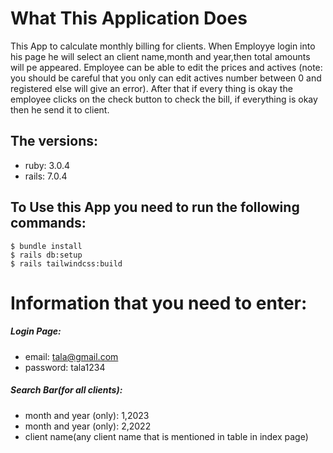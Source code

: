 # What This Application Does

This App to calculate monthly billing for clients. When Employye login into his page he will select an client name,month and year,then total amounts will pe appeared. Employee can be able to edit the prices and actives (note: you should be careful that you only can edit actives number between 0 and registered else will give an error). After that if every thing is okay the employee clicks on the check button to check the bill, if everything is okay then he send it to client.

## The versions:
* ruby: 3.0.4
* rails: 7.0.4

## To Use this App you need to run the following commands:
```
$ bundle install 
$ rails db:setup
$ rails tailwindcss:build
```
# Information that you need to enter:

##### Login Page:
* email: tala@gmail.com
* password: tala1234

##### Search Bar(for all clients): 
* month and year (only): 1,2023
* month and year (only): 2,2022
* client name(any client name that is mentioned in table in index page)




